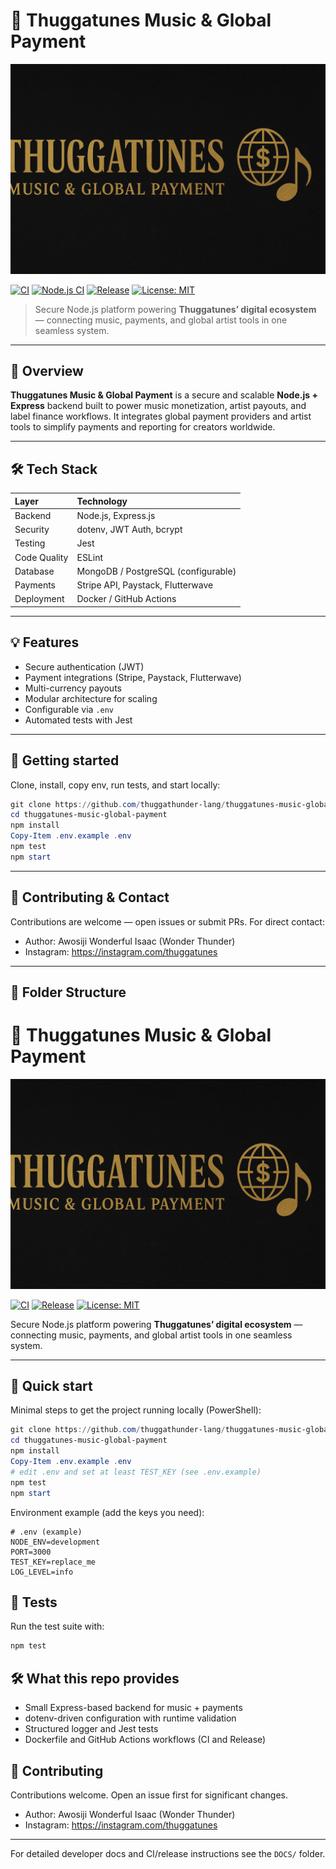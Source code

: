 # 🎵 Thuggatunes Music & Global Payment

![Thuggatunes Banner](https://raw.githubusercontent.com/thuggathunder-lang/thuggatunes-music-global-payment/main/banner.png)

[![CI](https://github.com/thuggathunder-lang/thuggatunes-music-global-payment/actions/workflows/ci.yml/badge.svg)](https://github.com/thuggathunder-lang/thuggatunes-music-global-payment/actions)
[![Node.js CI](https://github.com/thuggathunder-lang/thuggatunes-music-global-payment/actions/workflows/nodejs.yml/badge.svg)](https://github.com/thuggathunder-lang/thuggatunes-music-global-payment/actions)
[![Release](https://github.com/thuggathunder-lang/thuggatunes-music-global-payment/actions/workflows/release.yml/badge.svg)](https://github.com/thuggathunder-lang/thuggatunes-music-global-payment/actions)
[![License: MIT](https://img.shields.io/badge/license-MIT-blue.svg)](LICENSE)

> Secure Node.js platform powering **Thuggatunes’ digital ecosystem** — connecting music, payments, and global artist tools in one seamless system.

---

## 🚀 Overview

**Thuggatunes Music & Global Payment** is a secure and scalable **Node.js + Express** backend built to power music monetization, artist payouts, and label finance workflows. It integrates global payment providers and artist tools to simplify payments and reporting for creators worldwide.

---

## 🛠️ Tech Stack

| Layer | Technology |
|:------|:------------|
| Backend | Node.js, Express.js |
| Security | dotenv, JWT Auth, bcrypt |
| Testing | Jest |
| Code Quality | ESLint |
| Database | MongoDB / PostgreSQL (configurable) |
| Payments | Stripe API, Paystack, Flutterwave |
| Deployment | Docker / GitHub Actions |

---

## 💡 Features

- Secure authentication (JWT)
- Payment integrations (Stripe, Paystack, Flutterwave)
- Multi-currency payouts
- Modular architecture for scaling
- Configurable via `.env`
- Automated tests with Jest

---

## 🧭 Getting started

Clone, install, copy env, run tests, and start locally:

```powershell
git clone https://github.com/thuggathunder-lang/thuggatunes-music-global-payment.git
cd thuggatunes-music-global-payment
npm install
Copy-Item .env.example .env
npm test
npm start
```

---

## 💬 Contributing & Contact

Contributions are welcome — open issues or submit PRs. For direct contact:

- Author: Awosiji Wonderful Isaac (Wonder Thunder)
- Instagram: https://instagram.com/thuggatunes

---

## 🧩 Folder Structure

# 🎵 Thuggatunes Music & Global Payment

![Thuggatunes Banner](https://raw.githubusercontent.com/thuggathunder-lang/thuggatunes-music-global-payment/main/banner.png)

[![CI](https://github.com/thuggathunder-lang/thuggatunes-music-global-payment/actions/workflows/ci.yml/badge.svg)](https://github.com/thuggathunder-lang/thuggatunes-music-global-payment/actions)
[![Release](https://github.com/thuggathunder-lang/thuggatunes-music-global-payment/actions/workflows/release.yml/badge.svg)](https://github.com/thuggathunder-lang/thuggatunes-music-global-payment/actions)
[![License: MIT](https://img.shields.io/badge/license-MIT-blue.svg)](LICENSE)

Secure Node.js platform powering **Thuggatunes’ digital ecosystem** — connecting music, payments, and global artist tools in one seamless system.

---

## 🚀 Quick start

Minimal steps to get the project running locally (PowerShell):

```powershell
git clone https://github.com/thuggathunder-lang/thuggatunes-music-global-payment.git
cd thuggatunes-music-global-payment
npm install
Copy-Item .env.example .env
# edit .env and set at least TEST_KEY (see .env.example)
npm test
npm start
```

Environment example (add the keys you need):

```env
# .env (example)
NODE_ENV=development
PORT=3000
TEST_KEY=replace_me
LOG_LEVEL=info
```

## 🧪 Tests

Run the test suite with:

```powershell
npm test
```

## 🛠️ What this repo provides

- Small Express-based backend for music + payments
- dotenv-driven configuration with runtime validation
- Structured logger and Jest tests
- Dockerfile and GitHub Actions workflows (CI and Release)

## 💬 Contributing

Contributions welcome. Open an issue first for significant changes.

- Author: Awosiji Wonderful Isaac (Wonder Thunder)
- Instagram: https://instagram.com/thuggatunes

---

For detailed developer docs and CI/release instructions see the `DOCS/` folder.
